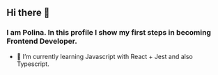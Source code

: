 ## Hi there 👋
### I am Polina. In this profile I show my first steps in becoming Frontend Developer.

- 🌱 I’m currently learning Javascript with React + Jest and also Typescript.
